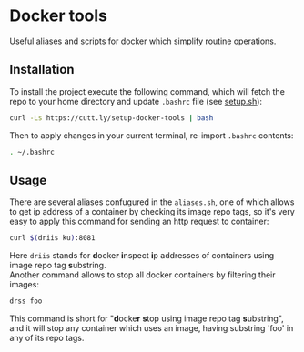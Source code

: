 # Docker tools

Useful aliases and scripts for docker which simplify routine operations.

## Installation

To install the project execute the following command, which will fetch the repo to your home directory and update `.bashrc` file (see [setup.sh](setup.sh)):

```sh
curl -Ls https://cutt.ly/setup-docker-tools | bash
```

Then to apply changes in your current terminal, re-import `.bashrc` contents:

```sh
. ~/.bashrc
```

## Usage

There are several aliases confugured in the `aliases.sh`, one of which allows to get ip address of a container by checking its image repo tags, so it's very easy to apply this command for sending an http request to container:

```sh
curl $(driis ku):8081
```

Here `driis` stands for **d**ocke**r** **i**nspect **i**p addresses of containers using image repo tag **s**ubstring.  
Another command allows to stop all docker containers by filtering their images:

```sh
drss foo
```

This command is short for "**d**ocke**r** **s**top using image repo tag **s**ubstring", and it will stop any container which uses an image, having substring 'foo' in any of its repo tags.
